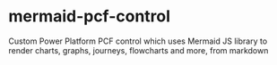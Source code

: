 # mermaid-pcf-control
Custom Power Platform PCF control which uses Mermaid JS library to render charts, graphs, journeys, flowcharts and more, from markdown

